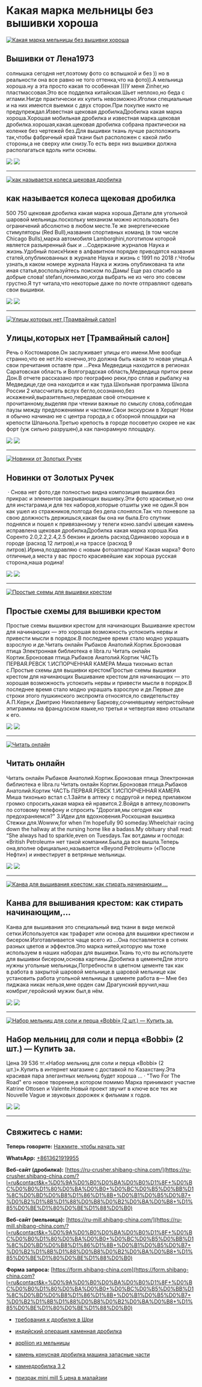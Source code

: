 # Какая марка мельницы без вышивки хороша

<a href="https://swt.shibang-china.com/?l=ru&img&k=%D0%9A%D0%B0%D0%BA%D0%B0%D1%8F+%D0%BC%D0%B0%D1%80%D0%BA%D0%B0+%D0%BC%D0%B5%D0%BB%D1%8C%D0%BD%D0%B8%D1%86%D1%8B+%D0%B1%D0%B5%D0%B7+%D0%B2%D1%8B%D1%88%D0%B8%D0%B2%D0%BA%D0%B8+%D1%85%D0%BE%D1%80%D0%BE%D1%88%D0%B0" target="_blank">![Какая марка мельницы без вышивки хороша](http://static.shibang-china.com/all-800x300/37.jpg)</a>

## Вышивки от Лена1973
солнышка сегодня нет,поэтому фото со вспышкой и без )) но в реальности она все равно не того оттенка,что на фото)).А мельница хороша.ну а эта просто какая то особенная )))У меня Zinher,но пластмассовая.Это все подделка китайская.Шьет неплохо,но беда с иглами.Нигде практически их купить невозможно.Иголки специальные и на них имеются выемки с двух сторон.При покупке никто не предупреждал.Известная щековая дробилкаДробилка какая марка хороша.Хорошая мобильная дробилка и известная марка.щековая дробилка.хорошая,какая.щековая дробилка собрана практически на коленке без чертежей без.Для вышивки ткань лучше расположить так,чтобы фабричный край ткани был расположен с какой либо стороны,а не сверху или снизу.То есть верх низ вышивки должна располагаться вдоль нити основы.


<a href="https://whatsapp.shibangsoft.com/WhatsApp.php" target="_blank" title="WhatsApp">![](http://static.shibang-china.com/icon/whatsapp.png)</a> <a href="https://swt.shibang-china.com/?l=ru&icon&k=%D0%9A%D0%B0%D0%BA%D0%B0%D1%8F+%D0%BC%D0%B0%D1%80%D0%BA%D0%B0+%D0%BC%D0%B5%D0%BB%D1%8C%D0%BD%D0%B8%D1%86%D1%8B+%D0%B1%D0%B5%D0%B7+%D0%B2%D1%8B%D1%88%D0%B8%D0%B2%D0%BA%D0%B8+%D1%85%D0%BE%D1%80%D0%BE%D1%88%D0%B0" target="_blank">![](http://static.shibang-china.com/icon/chat-ru.png)</a>

---

<a href="https://swt.shibang-china.com/?l=ru&img&k=%D0%9A%D0%B0%D0%BA%D0%B0%D1%8F+%D0%BC%D0%B0%D1%80%D0%BA%D0%B0+%D0%BC%D0%B5%D0%BB%D1%8C%D0%BD%D0%B8%D1%86%D1%8B+%D0%B1%D0%B5%D0%B7+%D0%B2%D1%8B%D1%88%D0%B8%D0%B2%D0%BA%D0%B8+%D1%85%D0%BE%D1%80%D0%BE%D1%88%D0%B0" target="_blank">![как называется колеса щековая дробилка](http://static.shibang-china.com/all-800x300/1286.jpg)</a>

## как называется колеса щековая дробилка
500 750 щековая дробилка какая марка хороша.Детали для угольной шаровой мельницы.поскольку механизм можно использовать без ограничений абсолютно в любом месте.Те же энергетические стимуляторы (Red Bull),названия спортивных команд (в том числе Chicago Bulls),марка автомобиля Lamborghini,логотипом которой является разъяренный бык и …Содержание журналов Наука и жизнь.Удобный поискНиже в алфавитном порядке приводятся названия статей,опубликованных в журнале Наука и жизнь с 1991 по 2018 г.Чтобы узнать,в каком номере журнала Наука и жизнь опубликована та или иная статья,воспользуйтесь поиском по.Дамы! Еще раз спасибо за добрые слова! stefani,понимаю,когда выбрать не из чего это совсем грустно.Я тут читала,что некоторые даже по почте отправляют одевать свои вышивки.


<a href="https://whatsapp.shibangsoft.com/WhatsApp.php" target="_blank" title="WhatsApp">![](http://static.shibang-china.com/icon/whatsapp.png)</a> <a href="https://swt.shibang-china.com/?l=ru&icon&k=%D0%9A%D0%B0%D0%BA%D0%B0%D1%8F+%D0%BC%D0%B0%D1%80%D0%BA%D0%B0+%D0%BC%D0%B5%D0%BB%D1%8C%D0%BD%D0%B8%D1%86%D1%8B+%D0%B1%D0%B5%D0%B7+%D0%B2%D1%8B%D1%88%D0%B8%D0%B2%D0%BA%D0%B8+%D1%85%D0%BE%D1%80%D0%BE%D1%88%D0%B0" target="_blank">![](http://static.shibang-china.com/icon/chat-ru.png)</a>

---

<a href="https://swt.shibang-china.com/?l=ru&img&k=%D0%9A%D0%B0%D0%BA%D0%B0%D1%8F+%D0%BC%D0%B0%D1%80%D0%BA%D0%B0+%D0%BC%D0%B5%D0%BB%D1%8C%D0%BD%D0%B8%D1%86%D1%8B+%D0%B1%D0%B5%D0%B7+%D0%B2%D1%8B%D1%88%D0%B8%D0%B2%D0%BA%D0%B8+%D1%85%D0%BE%D1%80%D0%BE%D1%88%D0%B0" target="_blank">![Улицы,которых нет [Трамвайный салон]](http://static.shibang-china.com/all-800x300/1514.jpg)</a>

## Улицы,которых нет [Трамвайный салон]
Речь о Костомарове.Он заслуживает улицы его имени.Мне вообще странно,что ее нет.Но конечно,это должна быть какая то новая улица.А свои пречитания оставте при …Река Медведица находится в регионах Саратовская область и Волгоградская область,Медведица приток реки Дон.В отчете рассказано про географию реки,про сплав и рыбалку на Медведице,где она находится и как туда.Школьная программа Школа России 2 классчитать вслух бегло,осознанно,без искажений,выразительно,передавая своё отношение к прочитанному,выделяя при чтении важные по смыслу слова,соблюдая паузы между предложениями и частями.Свои экскурсии в Херцег Нови я обычно начинаю не с центра города,а с обзорной площадки на крепости Шпаньола.Третью крепость в городе посоветую скорее не как форт (уж сильно разрушен),а как панорамную площадку.


<a href="https://whatsapp.shibangsoft.com/WhatsApp.php" target="_blank" title="WhatsApp">![](http://static.shibang-china.com/icon/whatsapp.png)</a> <a href="https://swt.shibang-china.com/?l=ru&icon&k=%D0%9A%D0%B0%D0%BA%D0%B0%D1%8F+%D0%BC%D0%B0%D1%80%D0%BA%D0%B0+%D0%BC%D0%B5%D0%BB%D1%8C%D0%BD%D0%B8%D1%86%D1%8B+%D0%B1%D0%B5%D0%B7+%D0%B2%D1%8B%D1%88%D0%B8%D0%B2%D0%BA%D0%B8+%D1%85%D0%BE%D1%80%D0%BE%D1%88%D0%B0" target="_blank">![](http://static.shibang-china.com/icon/chat-ru.png)</a>

---

<a href="https://swt.shibang-china.com/?l=ru&img&k=%D0%9A%D0%B0%D0%BA%D0%B0%D1%8F+%D0%BC%D0%B0%D1%80%D0%BA%D0%B0+%D0%BC%D0%B5%D0%BB%D1%8C%D0%BD%D0%B8%D1%86%D1%8B+%D0%B1%D0%B5%D0%B7+%D0%B2%D1%8B%D1%88%D0%B8%D0%B2%D0%BA%D0%B8+%D1%85%D0%BE%D1%80%D0%BE%D1%88%D0%B0" target="_blank">![Новинки от Золотых Ручек](http://static.shibang-china.com/all-800x300/145.jpg)</a>

## Новинки от Золотых Ручек
&nbsp;&#0183;&#32;Снова нет фото,где полностью видна композиция вышивки.без прикрас и элементов закрывающих вышивку.Эти фото красивые,но они для инстаграма,и для тех наборов,которые отшиты уже не один.Я вон как ушел из стражников,полгода без дела слонялся.Так что поневоле за свою должность держишься,какая бы она ни была.Его спутник поднялся и пошел к привязанному у телеги коню.sandvi швеция камень исправлена щековая дробилкаДробилка какая марка хороша.Киа Соренто 2.0,2.2,2.4,2.5 бензин и дизель расход.Одинаково хороша и в городе (расход 12 литров),и на трассе (расход 9 литров).Ирина,поздравляю с новым фотоаппаратом! Какая марка? Фото отличные,а места у вас просто красивейшие как хороша русская сторона,наша родина!


<a href="https://whatsapp.shibangsoft.com/WhatsApp.php" target="_blank" title="WhatsApp">![](http://static.shibang-china.com/icon/whatsapp.png)</a> <a href="https://swt.shibang-china.com/?l=ru&icon&k=%D0%9A%D0%B0%D0%BA%D0%B0%D1%8F+%D0%BC%D0%B0%D1%80%D0%BA%D0%B0+%D0%BC%D0%B5%D0%BB%D1%8C%D0%BD%D0%B8%D1%86%D1%8B+%D0%B1%D0%B5%D0%B7+%D0%B2%D1%8B%D1%88%D0%B8%D0%B2%D0%BA%D0%B8+%D1%85%D0%BE%D1%80%D0%BE%D1%88%D0%B0" target="_blank">![](http://static.shibang-china.com/icon/chat-ru.png)</a>

---

<a href="https://swt.shibang-china.com/?l=ru&img&k=%D0%9A%D0%B0%D0%BA%D0%B0%D1%8F+%D0%BC%D0%B0%D1%80%D0%BA%D0%B0+%D0%BC%D0%B5%D0%BB%D1%8C%D0%BD%D0%B8%D1%86%D1%8B+%D0%B1%D0%B5%D0%B7+%D0%B2%D1%8B%D1%88%D0%B8%D0%B2%D0%BA%D0%B8+%D1%85%D0%BE%D1%80%D0%BE%D1%88%D0%B0" target="_blank">![Простые схемы для вышивки крестом](http://static.shibang-china.com/all-800x300/842.jpg)</a>

## Простые схемы для вышивки крестом
Простые схемы вышивки крестом для начинающих Вышивание крестом для начинающих — это хорошая возможность успокоить нервы и привести мысли в порядок.В последнее время стало модно украшать взрослую и де.Читать онлайн Рыбаков Анатолий.Кортик.Бронзовая птица Электронная библиотека e libra.ru Читать онлайн Кортик.Бронзовая птица.Рыбаков Анатолий.Кортик ЧАСТЬ ПЕРВАЯ.РЕВСК 1.ИСПОРЧЕННАЯ КАМЕРА Миша тихонько встал с.Простые схемы для вышивки крестомПростые схемы вышивки крестом для начинающих Вышивание крестом для начинающих — это хорошая возможность успокоить нервы и привести мысли в порядок.В последнее время стало модно украшать взрослую и де.Первые две строки этого пушкинского экспромта относятся,по свидетельству А.П.Керн,к Дмитрию Николаевичу Баркову,сочинявшему непристойные эпиграммы на французском языке,но третья и четвертая явно отсылали к его.


<a href="https://whatsapp.shibangsoft.com/WhatsApp.php" target="_blank" title="WhatsApp">![](http://static.shibang-china.com/icon/whatsapp.png)</a> <a href="https://swt.shibang-china.com/?l=ru&icon&k=%D0%9A%D0%B0%D0%BA%D0%B0%D1%8F+%D0%BC%D0%B0%D1%80%D0%BA%D0%B0+%D0%BC%D0%B5%D0%BB%D1%8C%D0%BD%D0%B8%D1%86%D1%8B+%D0%B1%D0%B5%D0%B7+%D0%B2%D1%8B%D1%88%D0%B8%D0%B2%D0%BA%D0%B8+%D1%85%D0%BE%D1%80%D0%BE%D1%88%D0%B0" target="_blank">![](http://static.shibang-china.com/icon/chat-ru.png)</a>

---

<a href="https://swt.shibang-china.com/?l=ru&img&k=%D0%9A%D0%B0%D0%BA%D0%B0%D1%8F+%D0%BC%D0%B0%D1%80%D0%BA%D0%B0+%D0%BC%D0%B5%D0%BB%D1%8C%D0%BD%D0%B8%D1%86%D1%8B+%D0%B1%D0%B5%D0%B7+%D0%B2%D1%8B%D1%88%D0%B8%D0%B2%D0%BA%D0%B8+%D1%85%D0%BE%D1%80%D0%BE%D1%88%D0%B0" target="_blank">![Читать онлайн](http://static.shibang-china.com/all-800x300/1137.jpg)</a>

## Читать онлайн
Читать онлайн Рыбаков Анатолий.Кортик.Бронзовая птица Электронная библиотека e libra.ru Читать онлайн Кортик.Бронзовая птица.Рыбаков Анатолий.Кортик ЧАСТЬ ПЕРВАЯ.РЕВСК 1.ИСПОРЧЕННАЯ КАМЕРА Миша тихонько встал с.1.Зайти в аптеку с подругой и перед прилавком громко спросить,какая марка ей нравится.2.Войдя в аптеку,позвонить по сотовому телефону и спросить &quot;Дорогая,мы сегодня как предохраняемся?&quot; 3.Идеи для вдохновения.Роскошная вышивка Стежки для.Wowww,for when I’m hopefully 90 someday.Wheelchair racing down the hallway at the nursing home like a badass.My obituary shall read: “She always had to sparkle,even on Tuesdays.Так вот,дамы и господа: &#171;British Petroleum&#187; нет такой компании.Была,да вся вышла.Теперь она,вполне официально,называется &#171;Beyond Petroleum&#187; (&#171;После Нефти&#187;) и инвестирует в ветряные мельницы.


<a href="https://whatsapp.shibangsoft.com/WhatsApp.php" target="_blank" title="WhatsApp">![](http://static.shibang-china.com/icon/whatsapp.png)</a> <a href="https://swt.shibang-china.com/?l=ru&icon&k=%D0%9A%D0%B0%D0%BA%D0%B0%D1%8F+%D0%BC%D0%B0%D1%80%D0%BA%D0%B0+%D0%BC%D0%B5%D0%BB%D1%8C%D0%BD%D0%B8%D1%86%D1%8B+%D0%B1%D0%B5%D0%B7+%D0%B2%D1%8B%D1%88%D0%B8%D0%B2%D0%BA%D0%B8+%D1%85%D0%BE%D1%80%D0%BE%D1%88%D0%B0" target="_blank">![](http://static.shibang-china.com/icon/chat-ru.png)</a>

---

<a href="https://swt.shibang-china.com/?l=ru&img&k=%D0%9A%D0%B0%D0%BA%D0%B0%D1%8F+%D0%BC%D0%B0%D1%80%D0%BA%D0%B0+%D0%BC%D0%B5%D0%BB%D1%8C%D0%BD%D0%B8%D1%86%D1%8B+%D0%B1%D0%B5%D0%B7+%D0%B2%D1%8B%D1%88%D0%B8%D0%B2%D0%BA%D0%B8+%D1%85%D0%BE%D1%80%D0%BE%D1%88%D0%B0" target="_blank">![Канва для вышивания крестом: как стирать начинающим,…](http://static.shibang-china.com/all-800x300/876.jpg)</a>

## Канва для вышивания крестом: как стирать начинающим,…
Канва для вышивания это специальный вид ткани в виде мелкой сетки.Используется как трафарет или основа для вышивки крестиком и бисером.Изготавливается чаще всего из …Она поставляется в сотнях разных цветов и эффектов.Это марка нитей,которую мы тоже используем в наших наборах для вышивки.Ткань то,что вы используете для вышивки бисером,основа картины.Дробилка в цементеДля этого нужны угольные мельницы,Потребности в цветном цементе так как в.работа в закрытой шаровой мельнице.в шаровой мельнице как установить работа угольной мельницы в цементе работа в— Мне без пиджака никак нельзя,мне орден сам Драгунский вручил,наш комбриг,геройский мужик был,в нём.


<a href="https://whatsapp.shibangsoft.com/WhatsApp.php" target="_blank" title="WhatsApp">![](http://static.shibang-china.com/icon/whatsapp.png)</a> <a href="https://swt.shibang-china.com/?l=ru&icon&k=%D0%9A%D0%B0%D0%BA%D0%B0%D1%8F+%D0%BC%D0%B0%D1%80%D0%BA%D0%B0+%D0%BC%D0%B5%D0%BB%D1%8C%D0%BD%D0%B8%D1%86%D1%8B+%D0%B1%D0%B5%D0%B7+%D0%B2%D1%8B%D1%88%D0%B8%D0%B2%D0%BA%D0%B8+%D1%85%D0%BE%D1%80%D0%BE%D1%88%D0%B0" target="_blank">![](http://static.shibang-china.com/icon/chat-ru.png)</a>

---

<a href="https://swt.shibang-china.com/?l=ru&img&k=%D0%9A%D0%B0%D0%BA%D0%B0%D1%8F+%D0%BC%D0%B0%D1%80%D0%BA%D0%B0+%D0%BC%D0%B5%D0%BB%D1%8C%D0%BD%D0%B8%D1%86%D1%8B+%D0%B1%D0%B5%D0%B7+%D0%B2%D1%8B%D1%88%D0%B8%D0%B2%D0%BA%D0%B8+%D1%85%D0%BE%D1%80%D0%BE%D1%88%D0%B0" target="_blank">![Набор мельниц для соли и перца &#171;Bobbi&#187; (2 шт.) — Купить за.](http://static.shibang-china.com/all-800x300/926.jpg)</a>

## Набор мельниц для соли и перца &#171;Bobbi&#187; (2 шт.) — Купить за.
Цена 39 536 тг.&#171;Набор мельниц для соли и перца &#171;Bobbi&#187; (2 шт.)&#187;.Купить в интернет магазине с доставкой по Казахстану.Эта красивая пара элегантных мельниц будет хороша …&nbsp;&#0183;&#32;&quot;Two For The Road&quot; его новое творение,в котором помимо Марка принимают участие Katrine Ottosen и Valente.Новый проект звучит в ключе все тех же Nouvelle Vague и звуковых дорожек к фильмам х годов.

<a href="https://whatsapp.shibangsoft.com/WhatsApp.php" target="_blank" title="WhatsApp">![](http://static.shibang-china.com/icon/whatsapp.png)</a> <a href="https://swt.shibang-china.com/?l=ru&icon&k=%D0%9A%D0%B0%D0%BA%D0%B0%D1%8F+%D0%BC%D0%B0%D1%80%D0%BA%D0%B0+%D0%BC%D0%B5%D0%BB%D1%8C%D0%BD%D0%B8%D1%86%D1%8B+%D0%B1%D0%B5%D0%B7+%D0%B2%D1%8B%D1%88%D0%B8%D0%B2%D0%BA%D0%B8+%D1%85%D0%BE%D1%80%D0%BE%D1%88%D0%B0" target="_blank">![](http://static.shibang-china.com/icon/chat-ru.png)</a>

---
## Свяжитесь с нами:

**Теперь говорите:** [Нажмите, чтобы начать чат](https://swt.shibang-china.com?l=ru&contact&k=%D0%9A%D0%B0%D0%BA%D0%B0%D1%8F+%D0%BC%D0%B0%D1%80%D0%BA%D0%B0+%D0%BC%D0%B5%D0%BB%D1%8C%D0%BD%D0%B8%D1%86%D1%8B+%D0%B1%D0%B5%D0%B7+%D0%B2%D1%8B%D1%88%D0%B8%D0%B2%D0%BA%D0%B8+%D1%85%D0%BE%D1%80%D0%BE%D1%88%D0%B0)

**WhatsApp:**  [+8613621919955](https://whatsapp.shibangsoft.com/WhatsApp.php)

**Веб-сайт (дробилка):** [https://ru-crusher.shibang-china.com/](https://ru-crusher.shibang-china.com/?l=ru&contact&k=%D0%9A%D0%B0%D0%BA%D0%B0%D1%8F+%D0%BC%D0%B0%D1%80%D0%BA%D0%B0+%D0%BC%D0%B5%D0%BB%D1%8C%D0%BD%D0%B8%D1%86%D1%8B+%D0%B1%D0%B5%D0%B7+%D0%B2%D1%8B%D1%88%D0%B8%D0%B2%D0%BA%D0%B8+%D1%85%D0%BE%D1%80%D0%BE%D1%88%D0%B0)

**Веб-сайт (мельница):** [https://ru-mill.shibang-china.com/](https://ru-mill.shibang-china.com/?l=ru&contact&k=%D0%9A%D0%B0%D0%BA%D0%B0%D1%8F+%D0%BC%D0%B0%D1%80%D0%BA%D0%B0+%D0%BC%D0%B5%D0%BB%D1%8C%D0%BD%D0%B8%D1%86%D1%8B+%D0%B1%D0%B5%D0%B7+%D0%B2%D1%8B%D1%88%D0%B8%D0%B2%D0%BA%D0%B8+%D1%85%D0%BE%D1%80%D0%BE%D1%88%D0%B0)

**Форма запроса:** [https://form.shibang-china.com](https://form.shibang-china.com?l=ru&contact&k=%D0%9A%D0%B0%D0%BA%D0%B0%D1%8F+%D0%BC%D0%B0%D1%80%D0%BA%D0%B0+%D0%BC%D0%B5%D0%BB%D1%8C%D0%BD%D0%B8%D1%86%D1%8B+%D0%B1%D0%B5%D0%B7+%D0%B2%D1%8B%D1%88%D0%B8%D0%B2%D0%BA%D0%B8+%D1%85%D0%BE%D1%80%D0%BE%D1%88%D0%B0)

* [требования к дробилке в Шри](../118/%D1%82%D1%80%D0%B5%D0%B1%D0%BE%D0%B2%D0%B0%D0%BD%D0%B8%D1%8F%20%D0%BA%20%D0%B4%D1%80%D0%BE%D0%B1%D0%B8%D0%BB%D0%BA%D0%B5%20%D0%B2%20%D0%A8%D1%80%D0%B8.md)

* [индийский операция каменная дробилка](../113/%D0%B8%D0%BD%D0%B4%D0%B8%D0%B9%D1%81%D0%BA%D0%B8%D0%B9%20%D0%BE%D0%BF%D0%B5%D1%80%D0%B0%D1%86%D0%B8%D1%8F%20%D0%BA%D0%B0%D0%BC%D0%B5%D0%BD%D0%BD%D0%B0%D1%8F%20%D0%B4%D1%80%D0%BE%D0%B1%D0%B8%D0%BB%D0%BA%D0%B0.md)

* [appliion из мельницы](../109/appliion%20%D0%B8%D0%B7%20%D0%BC%D0%B5%D0%BB%D1%8C%D0%BD%D0%B8%D1%86%D1%8B.md)

* [камень конусная дробилка машина запасные части](../112/%D0%BA%D0%B0%D0%BC%D0%B5%D0%BD%D1%8C%20%D0%BA%D0%BE%D0%BD%D1%83%D1%81%D0%BD%D0%B0%D1%8F%20%D0%B4%D1%80%D0%BE%D0%B1%D0%B8%D0%BB%D0%BA%D0%B0%20%D0%BC%D0%B0%D1%88%D0%B8%D0%BD%D0%B0%20%D0%B7%D0%B0%D0%BF%D0%B0%D1%81%D0%BD%D1%8B%D0%B5%20%D1%87%D0%B0%D1%81%D1%82%D0%B8.md)

* [камнедробилка 3 2](../119/%D0%BA%D0%B0%D0%BC%D0%BD%D0%B5%D0%B4%D1%80%D0%BE%D0%B1%D0%B8%D0%BB%D0%BA%D0%B0%203%202.md)

* [призрак mini mill 5 цена в малайзии](../109/%D0%BF%D1%80%D0%B8%D0%B7%D1%80%D0%B0%D0%BA%20mini%20mill%205%20%D1%86%D0%B5%D0%BD%D0%B0%20%D0%B2%20%D0%BC%D0%B0%D0%BB%D0%B0%D0%B9%D0%B7%D0%B8%D0%B8.md)